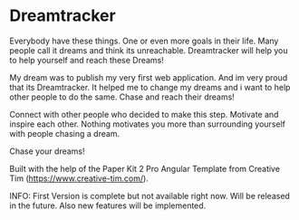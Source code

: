 # Dreamtracker

Everybody have these things. One or even more goals in their life.
Many people call it dreams and think its unreachable. Dreamtracker
will help you to help yourself and reach these Dreams!

My dream was to publish my very first web application. And im
very proud that its Dreamtracker. It helped me to change my
dreams and i want to help other people to do the same. Chase and
reach their dreams!

Connect with other people who decided to make this step.
Motivate and inspire each other. Nothing motivates you more than
surrounding yourself with people chasing a dream.

Chase your dreams!

Built with the help of the Paper Kit 2 Pro Angular Template from Creative Tim (https://www.creative-tim.com/).

INFO:
First Version is complete but not available right now. Will be released in the future. Also new features will be implemented.